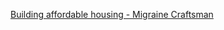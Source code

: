 [Building affordable housing - Migraine Craftsman](https://m.youtube.com/@MigraineCraftsman/featured)
